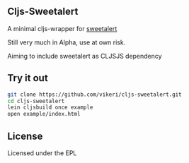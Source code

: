 ## Cljs-Sweetalert

A minimal cljs-wrapper for [sweetalert](https://github.com/t4t5/sweetalert)

Still very much in Alpha, use at own risk.

Aiming to include sweetalert as CLJSJS dependency
## Try it out

```sh
git clone https://github.com/vikeri/cljs-sweetalert.git
cd cljs-sweetalert
lein cljsbuild once example
open example/index.html
```

## License

Licensed under the EPL
